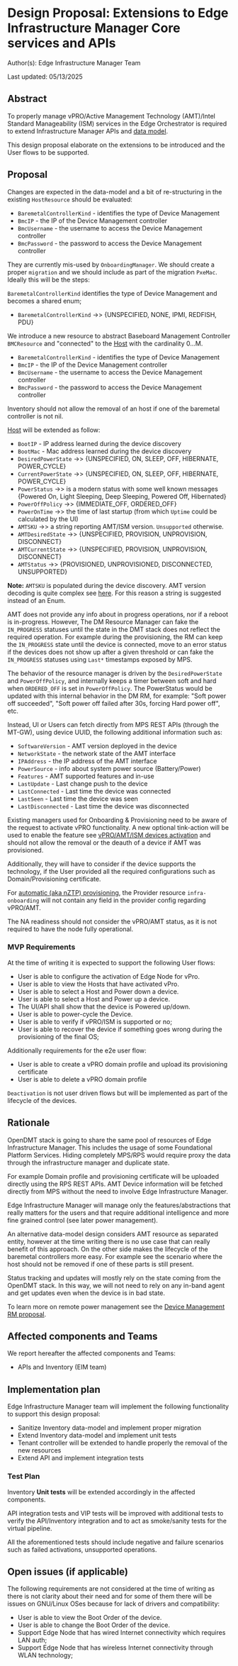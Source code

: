 # Design Proposal: Extensions to Edge Infrastructure Manager Core services and APIs

Author(s): Edge Infrastructure Manager Team

Last updated: 05/13/2025

## Abstract

To properly manage vPRO/Active Management Technology (AMT)/Intel Standard Manageability (ISM) services in the Edge
Orchestrator is required to extend Infrastructure Manager APIs and
[data model](https://github.com/open-edge-platform/infra-core/blob/main/inventory/docs/inventory-er-diagram.svg).

This design proposal elaborate on the extensions to be introduced and the User flows to be supported.

## Proposal

Changes are expected in the data-model and a bit of re-structuring in the existing `HostResource` should be evaluated:

- `BaremetalControllerKind` - identifies the type of Device Management
- `BmcIP` - the IP of the Device Management controller
- `BmcUsername` - the username to access the Device Management controller
- `BmcPassword` - the password to access the Device Management controller

They are currently mis-used by `OnboardingManager`. We should create a proper `migration` and we should include as part
of the migration `PxeMac`. Ideally this will be the steps:

`BaremetalControllerKind` identifies the type of Device Management and becomes a shared enum;

- `BaremetalControllerKind` ->> {UNSPECIFIED, NONE, IPMI, REDFISH, PDU}

We introduce a new resource to abstract Baseboard Management Controller `BMCResource` and "connected" to the
[Host](https://github.com/open-edge-platform/infra-core/blob/main/inventory/api/compute/v1/compute.proto#L47) with the
cardinality 0...M.

- `BaremetalControllerKind` - identifies the type of Device Management
- `BmcIP` - the IP of the Device Management controller
- `BmcUsername` - the username to access the Device Management controller
- `BmcPassword` - the password to access the Device Management controller

Inventory should not allow the removal of an host if one of the baremetal controller is not nil.

[Host](https://github.com/open-edge-platform/infra-core/blob/main/inventory/api/compute/v1/compute.proto#L47) will be
extended as follow:

- `BootIP` - IP address learned during the device discovery
- `BootMac` - Mac address learned during the device discovery
- `DesiredPowerState` ->> {UNSPECIFIED, ON, SLEEP, OFF, HIBERNATE, POWER_CYCLE}
- `CurrentPowerState` ->> {UNSPECIFIED, ON, SLEEP, OFF, HIBERNATE, POWER_CYCLE}
- `PowerStatus` ->> is a modern status with some well known messages {Powered On, Light Sleeping, Deep Sleeping,
Powered Off, Hibernated}
- `PowerOffPolicy` ->> {IMMEDIATE_OFF, ORDERED_OFF}
- `PowerOnTime` ->> the time of last startup (from which `Uptime` could be calculated by the UI)
- `AMTSKU` ->> a string reporting AMT/ISM version. `Unsupported` otherwise.
- `AMTDesiredState` ->> {UNSPECIFIED, PROVISION, UNPROVISION, DISCONNECT}
- `AMTCurrentState` ->> {UNSPECIFIED, PROVISION, UNPROVISION, DISCONNECT}
- `AMTStatus` ->> {PROVISIONED, UNPROVISIONED, DISCONNECTED, UNSUPPORTED}

**Note:** `AMTSKU` is populated during the device discovery. AMT version decoding is quite complex see
[here][rpc-decoding]. For this reason a string is suggested instead of an Enum.

AMT does not provide any info about in progress operations, nor if a reboot is in-progress. However, The DM Resource Manager can fake the `IN_PROGRESS` statuses until the state in the DMT stack does not reflect the required operation.
For example during the provisioning, the RM can keep the `IN_PROGRESS` state until the device is connected, move to an error status if the devices does not show up after a given threshold or can fake the `IN_PROGRESS` statuses using `Last*` timestamps exposed by MPS.

The behavior of the resource manager is driven by the `DesiredPowerState` and `PowerOffPolicy`, and internally keeps a
timer between soft and hard when `ORDERED_OFF` is set in `PowerOffPolicy`. The PowerStatus would be updated with this internal behavior in the DM RM, for example: "Soft power off succeeded", "Soft power off failed after 30s, forcing Hard power off", etc.

Instead, UI or Users can fetch directly from MPS REST APIs (through the MT-GW), using device UUID, the following
additional information such as:

- `SoftwareVersion` - AMT version deployed in the device
- `NetworkState` - the network state of the AMT interface
- `IPAddress` - the IP address of the AMT interface
- `PowerSource` - info about system power source (Battery/Power)
- `Features` - AMT supported features and in-use
- `LastUpdate` - Last change push to the device
- `LastConnected` - Last time the device was connected
- `LastSeen` - Last time the device was seen
- `LastDisconnected` - Last time the device was disconnected

Existing managers used for Onboarding & Provisioning need to be aware of the request to activate vPRO functionality.
A new optional tink-action will be used to enable the feature see [vPRO/AMT/ISM devices activation](./vpro-device.md) and should not allow the removal or the deauth of a device if AMT was provisioned.

Additionally, they will have to consider if the device supports the technology, if the User provided all the required configurations such as Domain/Provisioning certificate.

For [automatic (aka nZTP) provisioning][nztp], the Provider resource `infra-onboarding` will not contain any field in
the provider config regarding vPRO/AMT.

The NA readiness should not consider the vPRO/AMT status, as it is not required to have the node fully operational.

### MVP Requirements

At the time of writing it is expected to support the following User flows:

- User is able to configure the activation of Edge Node for vPro.
- User is able to view the Hosts that have activated vPro.
- User is able to select a Host and Power down a device.
- User is able to select a Host and Power up a device.
- The UI/API shall show that the device is Powered up/down.
- User is able to power-cycle the Device.
- User is able to verify if vPRO/ISM is supported or no;
- User is able to recover the device if something goes wrong during the provisioning of the final OS;

Additionally requirements for the e2e user flow:

- User is able to create a vPRO domain profile and upload its provisioning certificate
- User is able to delete a vPRO domain profile

`Deactivation` is not user driven flows but will be implemented as part of the lifecycle of the devices.

## Rationale

OpenDMT stack is going to share the same pool of resources of Edge Infrastructure Manager. This includes the usage of some
Foundational Platform Services. Hiding completely MPS/RPS would require proxy the data through the infrastructure
manager and duplicate state.

For example Domain profile and provisioning certificate will be uploaded directly using the RPS REST APIs. AMT Device
information will be fetched directly from MPS without the need to involve Edge Infrastructure Manager.

Edge Infrastructure Manager will manage only the features/abstractions that really matters for the users and that require
additional intelligence and more fine grained control (see later power management).

An alternative data-model design considers AMT resource as separated entity, however at the time writing there is no
use case that can really benefit of this approach. On the other side makes the lifecycle of the baremetal controllers more easy. For example see the scenario where the host should not be removed if one of these parts is still present.

Status tracking and updates will mostly rely on the state coming from the OpenDMT stack. In this way, we will not need to
rely on any in-band agent and get updates even when the device is in bad state.

To learn more on remote power management see the [Device Management RM proposal](./vpro-rm.md]).

## Affected components and Teams

We report hereafter the affected components and Teams:

- APIs and Inventory (EIM team)

## Implementation plan

Edge Infrastructure Manager team will implement the following functionality to support this design proposal:

- Sanitize Inventory data-model and implement proper migration
- Extend Inventory data-model and implement unit tests
- Tenant controller will be extended to handle properly the removal of the new resources
- Extend API and implement integration tests

### Test Plan

Inventory **Unit tests** will be extended accordingly in the affected components.

API integration tests and VIP tests will be improved with additional tests to verify the API/Inventory integration and
to act as smoke/sanity tests for the virtual pipeline.

All the aforementioned tests should include negative and failure scenarios such as failed activations, unsupported
operations.

## Open issues (if applicable)

The following requirements are not considered at the time of writing as there is not clarity about their need and
for some of them there will be issues on GNU/Linux OSes because for lack of drivers and compatibility:

- User is able to view the Boot Order of the device.
- User is able to change the Boot Order of the device.
- Support Edge Node that has wired Internet connectivity which requires LAN auth;
- Support Edge Node that has wireless Internet connectivity through WLAN technology;

[rpc-decoding]: https://github.com/device-management-toolkit/rpc-go/blob/d55220bd040807647a1b3a6ce218950de6f90781/internal/local/info.go#L409
[nztp]: https://docs.openedgeplatform.intel.com/edge-manage-docs/main/user_guide/concepts/nztp.html
